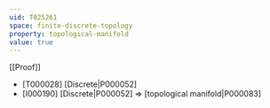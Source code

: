 ```yaml
---
uid: T025261
space: finite-discrete-topology
property: topological-manifold
value: true
---
```

[[Proof]]

* [T000028] [Discrete|P000052]
* [I000190] [Discrete|P000052] => [topological manifold|P000083]

